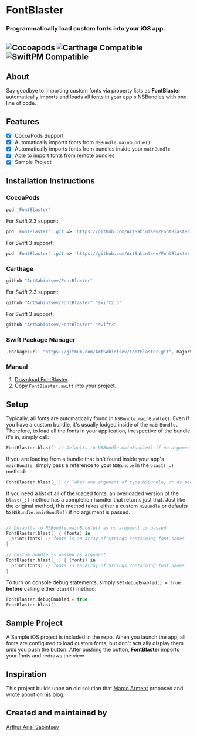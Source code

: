 # FontBlaster

### Programmatically load custom fonts into your iOS app.

 ![Cocoapods](https://img.shields.io/cocoapods/v/FontBlaster.svg) ![Carthage Compatible](https://img.shields.io/badge/Carthage-compatible-4BC51D.svg?style=flat) ![SwiftPM Compatible](https://img.shields.io/badge/SwiftPM-Compatible-brightgreen.svg)
---
## About

Say goodbye to importing custom fonts via property lists as **FontBlaster** automatically imports and loads all fonts in your app's NSBundles with one line of code.

## Features
- [x] CocoaPods Support
- [x] Automatically imports fonts from `NSBundle.mainbundle()`
- [x] Automatically imports fonts from bundles inside your `mainBundle`
- [x] Able to import fonts from remote bundles
- [x] Sample Project

## Installation Instructions

### CocoaPods
```ruby
pod 'FontBlaster'
```

For Swift 2.3 support:

```ruby
pod 'FontBlaster' :git => 'https://github.com/ArtSabintsev/FontBlaster.git', :branch => 'swift2.3'
```

For Swift 3 support:

```ruby
pod 'FontBlaster' :git => 'https://github.com/ArtSabintsev/FontBlaster.git', :branch => 'swift3'
```

### Carthage
``` swift
github "ArtSabintsev/FontBlaster"
```

For Swift 2.3 support:

```swift
github "ArtSabintsev/FontBlaster" "swift2.3"
```

For Swift 3 support:

```swift
github "ArtSabintsev/FontBlaster" "swift3"
```

### Swift Package Manager
``` swift
.Package(url: "https://github.com/ArtSabintsev/FontBlaster.git", majorVersion: 2)
```

### Manual

1. [Download FontBlaster](//github.com/ArtSabintsev/FontBlaster/archive/master.zip).
2. Copy `FontBlaster.swift` into your project.

## Setup

Typically, all fonts are automatically found in `NSBundle.mainBundle()`. Even if you have a custom bundle, it's usually lodged inside of the `mainBundle.` Therefore, to load all the fonts in your application, irrespective of the bundle it's in, simply call:

```Swift
FontBlaster.blast() // Defaults to NSBundle.mainBundle() if no arguments are passed
```

If you are loading from a bundle that isn't found inside your app's `mainBundle`, simply pass a reference to your `NSBundle` in the `blast(_:)` method:

```Swift
FontBlaster.blast(_:) // Takes one argument of type NSBundle, or as mentioned above, defaults to NSBundle.mainBundle() if no arguments are passed
```

If you need a list of all of the loaded fonts, an overloaded version of the `blast(_:)` method has a completion handler that returns just that. Just like the original method, this method takes either a custom `NSBundle` or defaults to `NSBundle.mainBundle()` if no argument is passed.

```Swift

// Defaults to NSBundle.mainBundle() as no argument is passed
FontBlaster.blast() { (fonts) in
  print(fonts) // fonts is an array of Strings containing font names
}

// Custom bundle is passed as argument
FontBlaster.blast(_:) { (fonts) in
  print(fonts) // fonts is an array of Strings containing font names
}
```

To turn on console debug statements, simply set `debugEnabled() = true` **before** calling either `blast()` method:

```Swift
FontBlaster.debugEnabled = true
FontBlaster.blast()
```

## Sample Project
A Sample iOS project is included in the repo. When you launch the app, all fonts are configured to load custom fonts, but don't actually display them *until* you push the button. After pushing the button, **FontBlaster** imports your fonts and redraws the view.

## Inspiration
This project builds upon an old solution that [Marco Arment](http://twitter.com/marcoarment) proposed and wrote about on his [blog](http://www.marco.org/2012/12/21/ios-dynamic-font-loading).

## Created and maintained by
[Arthur Ariel Sabintsev](http://www.sabintsev.com/)
